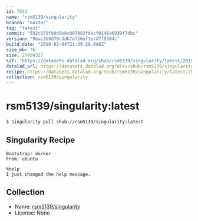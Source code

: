 ```yaml
---
id: 7551
name: "rsm5139/singularity"
branch: "master"
tag: "latest"
commit: "592c159f09d9e0c807082fdecf0146a6939f7dbc"
version: "9eac3b9d70c3db7ef26ef1ecd7f5384c"
build_date: "2019-03-04T21:39:28.898Z"
size_mb: 76
size: 27959327
sif: "https://datasets.datalad.org/shub/rsm5139/singularity/latest/2019-03-04-592c159f-9eac3b9d/9eac3b9d70c3db7ef26ef1ecd7f5384c.simg"
datalad_url: https://datasets.datalad.org?dir=/shub/rsm5139/singularity/latest/2019-03-04-592c159f-9eac3b9d/
recipe: https://datasets.datalad.org/shub/rsm5139/singularity/latest/2019-03-04-592c159f-9eac3b9d/Singularity
collection: rsm5139/singularity
---
```


# rsm5139/singularity:latest

```bash
$ singularity pull shub://rsm5139/singularity:latest
```

## Singularity Recipe

```singularity
Bootstrap: docker
From: ubuntu

%help
I just changed the help message.
```

## Collection

 - Name: [rsm5139/singularity](https://github.com/rsm5139/singularity)
 - License: None

